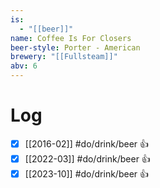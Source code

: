 ```yaml
---
is:
  - "[[beer]]"
name: Coffee Is For Closers
beer-style: Porter - American
brewery: "[[Fullsteam]]"
abv: 6
---
```

# Log
- [x] [[2016-02]] #do/drink/beer 👍
- [x] [[2022-03]] #do/drink/beer 👍
- [x] [[2023-10]] #do/drink/beer 👍
